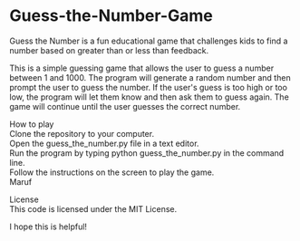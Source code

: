# Guess-the-Number-Game
Guess the Number is a fun educational game that challenges kids to find a number based on greater than or less than feedback.  

This is a simple guessing game that allows the user to guess a number between 1 and 1000. The program will generate a random number and then prompt the user to guess the number. If the user's guess is too high or too low, the program will let them know and then ask them to guess again. The game will continue until the user guesses the correct number.  

How to play  
Clone the repository to your computer.  
Open the guess_the_number.py file in a text editor.  
Run the program by typing python guess_the_number.py in the command line.  
Follow the instructions on the screen to play the game.  
Maruf  

License  
This code is licensed under the MIT License.  

I hope this is helpful!  
